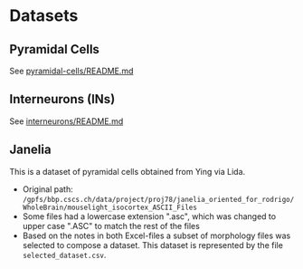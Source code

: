 # Datasets

## Pyramidal Cells
See [pyramidal-cells/README.md](pyramidal-cells/README.md)

## Interneurons (INs)
See [interneurons/README.md](interneurons/README.md)

## Janelia
This is a dataset of pyramidal cells obtained from Ying via Lida.

* Original path:
  `/gpfs/bbp.cscs.ch/data/project/proj78/janelia_oriented_for_rodrigo/WholeBrain/mouselight_isocortex_ASCII_Files`
* Some files had a lowercase extension ".asc", which was changed to upper case
  ".ASC" to match the rest of the files
* Based on the notes in both Excel-files a subset of morphology files was
  selected to compose a dataset. This dataset is represented by the file
  `selected_dataset.csv`.
